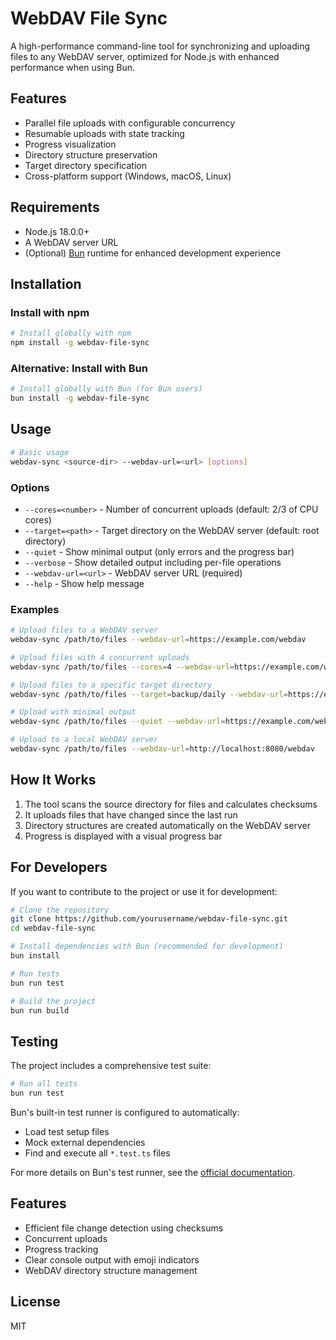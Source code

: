 # WebDAV File Sync

A high-performance command-line tool for synchronizing and uploading files to any WebDAV server, optimized for Node.js with enhanced performance when using Bun.

## Features

- Parallel file uploads with configurable concurrency
- Resumable uploads with state tracking
- Progress visualization
- Directory structure preservation
- Target directory specification
- Cross-platform support (Windows, macOS, Linux)

## Requirements

- Node.js 18.0.0+
- A WebDAV server URL
- (Optional) [Bun](https://bun.sh/) runtime for enhanced development experience

## Installation

### Install with npm

```bash
# Install globally with npm
npm install -g webdav-file-sync
```

### Alternative: Install with Bun

```bash
# Install globally with Bun (for Bun users)
bun install -g webdav-file-sync
```

## Usage

```bash
# Basic usage
webdav-sync <source-dir> --webdav-url=<url> [options]
```

### Options

- `--cores=<number>` - Number of concurrent uploads (default: 2/3 of CPU cores)
- `--target=<path>` - Target directory on the WebDAV server (default: root directory)
- `--quiet` - Show minimal output (only errors and the progress bar)
- `--verbose` - Show detailed output including per-file operations
- `--webdav-url=<url>` - WebDAV server URL (required)
- `--help` - Show help message

### Examples

```bash
# Upload files to a WebDAV server
webdav-sync /path/to/files --webdav-url=https://example.com/webdav

# Upload files with 4 concurrent uploads
webdav-sync /path/to/files --cores=4 --webdav-url=https://example.com/webdav

# Upload files to a specific target directory
webdav-sync /path/to/files --target=backup/daily --webdav-url=https://example.com/webdav

# Upload with minimal output
webdav-sync /path/to/files --quiet --webdav-url=https://example.com/webdav

# Upload to a local WebDAV server
webdav-sync /path/to/files --webdav-url=http://localhost:8080/webdav
```

## How It Works

1. The tool scans the source directory for files and calculates checksums
2. It uploads files that have changed since the last run
3. Directory structures are created automatically on the WebDAV server
4. Progress is displayed with a visual progress bar

## For Developers

If you want to contribute to the project or use it for development:

```bash
# Clone the repository
git clone https://github.com/yourusername/webdav-file-sync.git
cd webdav-file-sync

# Install dependencies with Bun (recommended for development)
bun install

# Run tests
bun run test

# Build the project
bun run build
```

## Testing

The project includes a comprehensive test suite:

```bash
# Run all tests
bun run test
```

Bun's built-in test runner is configured to automatically:
- Load test setup files
- Mock external dependencies
- Find and execute all `*.test.ts` files

For more details on Bun's test runner, see the [official documentation](https://bun.sh/docs/cli/test).

## Features

- Efficient file change detection using checksums
- Concurrent uploads
- Progress tracking
- Clear console output with emoji indicators
- WebDAV directory structure management

## License

MIT 